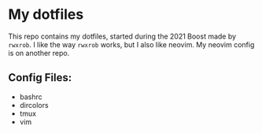 # My dotfiles

This repo contains my dotfiles, started during the 2021 Boost made by `rwxrob`. I like the way `rwxrob` works, but I also like neovim. My neovim config is on another repo.

## Config Files:

- bashrc
- dircolors
- tmux
- vim
